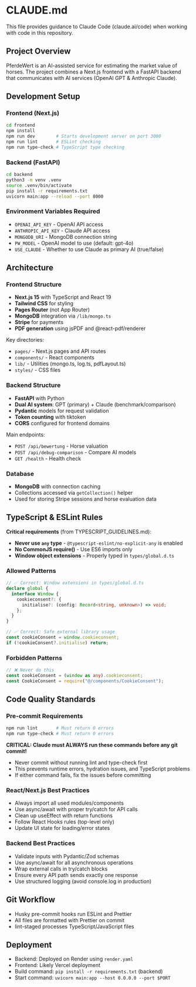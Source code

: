 # CLAUDE.md

This file provides guidance to Claude Code (claude.ai/code) when working with code in this repository.

## Project Overview

PferdeWert is an AI-assisted service for estimating the market value of horses. The project combines a Next.js frontend with a FastAPI backend that communicates with AI services (OpenAI GPT & Anthropic Claude).

## Development Setup

### Frontend (Next.js)
```bash
cd frontend
npm install
npm run dev        # Starts development server on port 3000
npm run lint       # ESLint checking
npm run type-check # TypeScript type checking
```

### Backend (FastAPI)
```bash
cd backend
python3 -m venv .venv
source .venv/bin/activate
pip install -r requirements.txt
uvicorn main:app --reload --port 8000
```

### Environment Variables Required
- `OPENAI_API_KEY` - OpenAI API access
- `ANTHROPIC_API_KEY` - Claude API access  
- `MONGODB_URI` - MongoDB connection string
- `PW_MODEL` - OpenAI model to use (default: gpt-4o)
- `USE_CLAUDE` - Whether to use Claude as primary AI (true/false)

## Architecture

### Frontend Structure
- **Next.js 15** with TypeScript and React 19
- **Tailwind CSS** for styling
- **Pages Router** (not App Router)
- **MongoDB** integration via `/lib/mongo.ts`
- **Stripe** for payments
- **PDF generation** using jsPDF and @react-pdf/renderer

Key directories:
- `pages/` - Next.js pages and API routes
- `components/` - React components
- `lib/` - Utilities (mongo.ts, log.ts, pdfLayout.ts)
- `styles/` - CSS files

### Backend Structure
- **FastAPI** with Python
- **Dual AI system**: GPT (primary) + Claude (benchmark/comparison)
- **Pydantic** models for request validation
- **Token counting** with tiktoken
- **CORS** configured for frontend domains

Main endpoints:
- `POST /api/bewertung` - Horse valuation
- `POST /api/debug-comparison` - Compare AI models
- `GET /health` - Health check

### Database
- **MongoDB** with connection caching
- Collections accessed via `getCollection()` helper
- Used for storing Stripe sessions and horse evaluation data

## TypeScript & ESLint Rules

**Critical requirements** (from TYPESCRIPT_GUIDELINES.md):
- **Never use `any` type** - `@typescript-eslint/no-explicit-any` is enabled
- **No CommonJS require()** - Use ES6 imports only
- **Window object extensions** - Properly typed in `types/global.d.ts`

### Allowed Patterns
```typescript
// ✅ Correct: Window extensions in types/global.d.ts
declare global {
  interface Window {
    cookieconsent?: {
      initialise?: (config: Record<string, unknown>) => void;
    };
  }
}

// ✅ Correct: Safe external library usage
const cookieConsent = window.cookieconsent;
if (!cookieConsent?.initialise) return;
```

### Forbidden Patterns
```typescript
// ❌ Never do this
const cookieConsent = (window as any).cookieconsent;
const CookieConsent = require("@/components/CookieConsent");
```

## Code Quality Standards

### Pre-commit Requirements
```bash
npm run lint       # Must return 0 errors
npm run type-check # Must return 0 errors
```

**CRITICAL: Claude must ALWAYS run these commands before any git commit!**
- Never commit without running lint and type-check first
- This prevents runtime errors, hydration issues, and TypeScript problems
- If either command fails, fix the issues before committing

### React/Next.js Best Practices
- Always import all used modules/components
- Use async/await with proper try/catch for API calls
- Clean up useEffect with return functions
- Follow React Hooks rules (top-level only)
- Update UI state for loading/error states

### Backend Best Practices
- Validate inputs with Pydantic/Zod schemas
- Use async/await for all asynchronous operations
- Wrap external calls in try/catch blocks
- Ensure every API path sends exactly one response
- Use structured logging (avoid console.log in production)

## Git Workflow
- Husky pre-commit hooks run ESLint and Prettier
- All files are formatted with Prettier on commit
- lint-staged processes TypeScript/JavaScript files

## Deployment
- Backend: Deployed on Render using `render.yaml`
- Frontend: Likely Vercel deployment
- Build command: `pip install -r requirements.txt` (backend)
- Start command: `uvicorn main:app --host 0.0.0.0 --port $PORT`